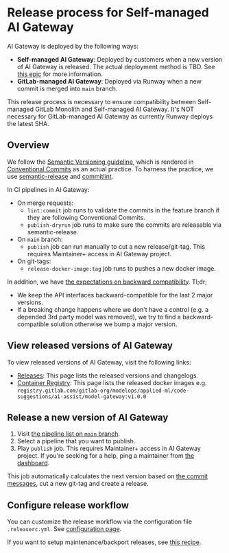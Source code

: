 # Release process for Self-managed AI Gateway

AI Gateway is deployed by the following ways:

- **Self-managed AI Gateway**: Deployed by customers when a new version of AI Gateway is released. The actual deployment method is TBD. See [this epic](https://gitlab.com/groups/gitlab-org/-/epics/13393) for more information.
- **GitLab-managed AI Gateway**: Deployed via Runway when a new commit is merged into `main` branch.

This release process is necessary to ensure compatibility between Self-managed GitLab Monolith and Self-managed AI Gateway.
It's NOT necessary for GitLab-managed AI Gateway as currently Runway deploys the latest SHA.

## Overview

We follow the [Semantic Versioning guideline](https://semver.org/),
which is rendered in [Conventional Commits](https://www.conventionalcommits.org/en) as an actual practice.
To harness the practice, we use [semantic-release](https://github.com/semantic-release/semantic-release) and [commitlint](https://github.com/conventional-changelog/commitlint).

In CI pipelines in AI Gateway:

- On merge requests:
  - `lint:commit` job runs to validate the commits in the feature branch if they are following Conventional Commits.
  - `publish-dryrun` job runs to make sure the commits are releasable via semantic-release.
- On `main` branch:
  - `publish` job can run manually to cut a new release/git-tag. This requires Maintainer+ access in AI Gateway project.
- On git-tags:
  - `release-docker-image:tag` job runs to pushes a new docker image.

In addition, we have [the expectations on backward compatibility](https://docs.gitlab.com/ee/architecture/blueprints/ai_gateway/#basic-stable-api-for-the-ai-gateway).
Tl;dr;

- We keep the API interfaces backward-compatible for the last 2 major versions.
- If a breaking change happens where we don't have a control (e.g. a depended 3rd party model was removed), we try to find a backward-compatible solution otherwise we bump a major version.

## View released versions of AI Gateway

To view released versions of AI Gateway, visit the following links:

- [Releases](https://gitlab.com/gitlab-org/modelops/applied-ml/code-suggestions/ai-assist/-/releases): This page lists the released versions and changelogs.
- [Container Registry](https://gitlab.com/gitlab-org/modelops/applied-ml/code-suggestions/ai-assist/container_registry): This page lists the released docker images e.g. `registry.gitlab.com/gitlab-org/modelops/applied-ml/code-suggestions/ai-assist/model-gateway:v1.0.0`

## Release a new version of AI Gateway

1. Visit [the pipeline list on `main` branch](https://gitlab.com/gitlab-org/modelops/applied-ml/code-suggestions/ai-assist/-/pipelines?page=1&scope=all&ref=main).
1. Select a pipeline that you want to publish.
1. Play `publish` job. This requires Maintainer+ access in AI Gateway project. If you're seeking for a help, ping a maintainer from [the dashboard](https://gitlab-org.gitlab.io/gitlab-roulette/?currentProject=ai-gateway).

This job automatically calculates the next version based on [the commit messages](https://www.conventionalcommits.org/en), cut a new git-tag and create a release.

## Configure release workflow

You can customize the release workflow via the configuration file `.releaserc.yml`. See [configuration page](https://github.com/semantic-release/semantic-release?tab=readme-ov-file#documentation).

If you want to setup maintenance/backport releases, see [this recipe](https://github.com/semantic-release/semantic-release/blob/master/docs/recipes/release-workflow/maintenance-releases.md).
